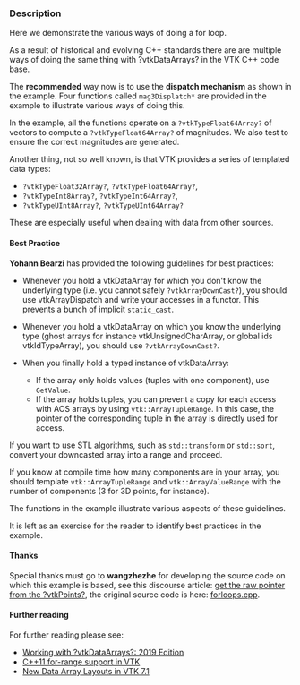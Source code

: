 ### Description

Here we demonstrate the various ways of doing a for loop.

As a result of historical and evolving C++ standards there are are multiple ways of doing the same thing with ?vtkDataArrays? in the VTK C++ code base.

The **recommended** way now is to use the **dispatch mechanism** as shown in the example. Four functions called `mag3Displatch*` are provided in the example to illustrate various ways of doing this.

In the example, all the functions operate on a `?vtkTypeFloat64Array?` of vectors to compute a `?vtkTypeFloat64Array?` of magnitudes. We also test to ensure the correct magnitudes are generated.

Another thing, not so well known, is that VTK provides a series of templated data types:

- `?vtkTypeFloat32Array?`, `?vtkTypeFloat64Array?`,
- `?vtkTypeInt8Array?`, `?vtkTypeInt64Array?`,
- `?vtkTypeUInt8Array?`, `?vtkTypeUInt64Array?`

These are especially useful when dealing with data from other sources.

#### Best Practice

**Yohann Bearzi** has provided the following guidelines for best practices:

- Whenever you hold a vtkDataArray for which you don't know the underlying type (i.e. you cannot safely `?vtkArrayDownCast?`), you should use vtkArrayDispatch and write your accesses in a functor. This prevents a bunch of implicit `static_cast`.
- Whenever you hold a vtkDataArray on which you know the underlying type (ghost arrays for instance vtkUnsignedCharArray, or global ids vtkIdTypeArray), you should use `?vtkArrayDownCast?`.
- When you finally hold a typed instance of vtkDataArray:

  - If the array only holds values (tuples with one component), use `GetValue`.
  - If the array holds tuples, you can prevent a copy for each access with AOS arrays by using `vtk::ArrayTupleRange`. In this case, the pointer of the corresponding tuple in the array is directly used for access.

If you want to use STL algorithms, such as `std::transform` or `std::sort`, convert your downcasted array into a range and proceed.

If you know at compile time how many components are in your array, you should template `vtk::ArrayTupleRange` and `vtk::ArrayValueRange` with the number of components (3 for 3D points, for instance).

The functions in the example illustrate various aspects of these guidelines.

It is left as an exercise for the reader to identify best practices in the example.

#### Thanks

Special thanks must go to **wangzhezhe** for developing the source code on which this example is based, see this discourse article: [get the raw pointer from the ?vtkPoints?](https://discourse.vtk.org/t/get-the-raw-pointer-from-the-vtkpoints/4894), the original source code is here: [forloops.cpp](https://github.com/wangzhezhe/5MCST/blob/master/vtk_example/array/forloops.cpp).

#### Further reading

For further reading please see:

- [Working with ?vtkDataArrays?: 2019 Edition](https://blog.kitware.com/working-with-vtkdataarrays-2019-edition/)
- [C++11 for-range support in VTK](https://blog.kitware.com/c11-for-range-support-in-vtk/)
- [New Data Array Layouts in VTK 7.1](https://blog.kitware.com/new-data-array-layouts-in-vtk-7-1/)
